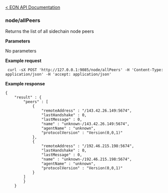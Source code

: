 [&lt; EON API Documentation](/doc/api/index.md) 
### node/allPeers

Returns the list of all sidechain node peers

**Parameters**

No parameters

**Example request**

     curl -sX POST 'http://127.0.0.1:9085/node/allPeers' -H 'Content-Type: application/json' -H 'accept: application/json' 

**Example response**

    {
        "result" : {
            "peers" : [ 
                {
                    "remoteAddress" : "/143.42.26.149:5674",
                    "lastHandshake" : 0,
                    "lastMessage" : 0,
                    "name" : "unknown-/143.42.26.149:5674",
                    "agentName" : "unknown",
                    "protocolVersion" : "Version(0,0,1)"
                }, 
                {
                    "remoteAddress" : "/192.46.215.198:5674",
                    "lastHandshake" : 0,
                    "lastMessage" : 0,
                    "name" : "unknown-/192.46.215.198:5674",
                    "agentName" : "unknown",
                    "protocolVersion" : "Version(0,0,1)"
                }
            ]
            }
        }





